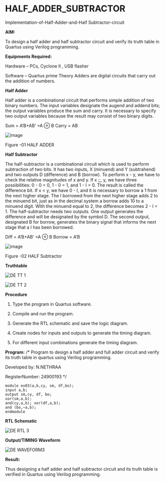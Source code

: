 # HALF_ADDER_SUBTRACTOR

Implementation-of-Half-Adder-and-Half Subtractor-circuit

**AIM:**

To design a half adder and half subtractor circuit and verify its truth table in Quartus using Verilog programming.

**Equipments Required:**

Hardware – PCs, Cyclone II , USB flasher 

Software – Quartus prime Theory Adders are digital circuits that carry out the addition of numbers.

**Half Adder**

Half adder is a combinational circuit that performs simple addition of two binary numbers. The input variables designate the augend and addend bits; the output variables produce the sum and carry. It is necessary to specify two output variables because the result may consist of two binary digits.

Sum = A’B+AB’ =A ⊕ B Carry = AB

![image](https://github.com/naavaneetha/HALF_ADDER_SUBTRACTOR/assets/154305477/bd4a0b2c-cdbc-4184-ab08-81578f121e1f)

Figure -01 HALF ADDER

**Half Subtractor**

The half-subtractor is a combinational circuit which is used to perform subtraction of two bits. It has two inputs, X (minuend) and Y (subtrahend) and two outputs D (difference) and B (borrow). To perform x - y, we have to check the relative magnitudes of x and y. If x ;;, y, we have three possibilities: 0 - 0 = 0, 1 - 0 = 1, and 1 - I = 0. The result is called the difference bit. If x < y, we have 0 - I, and it is necessary to borrow a 1 from the next higher stage. The I borrowed from the next higher stage adds 2 to the minuend bit, just as in the decimal system a borrow adds 10 to a minuend digit. With the minuend equal to 2, the difference becomes 2 - I = 1. The half-subtractor needs two outputs. One output generates the difference and will be designated by the symbol D. The second output, designated B for borrow, generates the binary signal that informs the next stage that a I has been borrowed. 

Diff = A’B+AB’ =A ⊕ B
Borrow = A’B

 ![image](https://github.com/naavaneetha/HALF_ADDER_SUBTRACTOR/assets/154305477/d76b099c-513f-4e7c-843a-e2fd028a531a)

Figure -02 HALF Subtractor

**Truthtable**

![DE TT 1](https://github.com/user-attachments/assets/974d874d-88fe-44ae-98a4-2b5652837a76)

![DE TT 2](https://github.com/user-attachments/assets/55e1b114-e022-484e-b027-bab33e040c06)

**Procedure**

1.	Type the program in Quartus software.

2.	Compile and run the program.

3.	Generate the RTL schematic and save the logic diagram.

4.	Create nodes for inputs and outputs to generate the timing diagram.

5.	For different input combinations generate the timing diagram.


**Program:**
/*
Program to design a half adder and full adder circuit and verify its truth table in quartus using Verilog programming.

Developed by: N.NETHRAA

RegisterNumber: 24900193
*/

```
module ex03(a,b,cy, sm, df,bo);
input a,b; 
output sm,cy, df, bo;
xor(sm,a,b);
and(cy,a,b); xor(df,a,b);
and (bo,~a,b);
endmodule
```

**RTL Schematic**

![DE RTL 3](https://github.com/user-attachments/assets/44e63efd-9a71-46c1-bf7a-745d3b50465a)


**Output/TIMING Waveform**

![DE WAVEFORM3](https://github.com/user-attachments/assets/02780363-d136-4230-97d5-7337671ba607)


**Result:**

Thus designing a half adder and half subtractor circuit and its truth table is verified in Quartus using Verilog programming.
